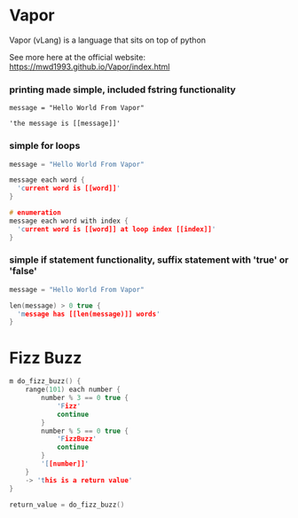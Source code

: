 # Vapor
Vapor (vLang) is a language that sits on top of python

See more here at the official website: https://mwd1993.github.io/Vapor/index.html

### printing made simple, included fstring functionality

```
message = "Hello World From Vapor"

'the message is [[message]]'
```
### simple for loops
```c++
message = "Hello World From Vapor"

message each word {
  'current word is [[word]]'
}

# enumeration
message each word with index {
  'current word is [[word]] at loop index [[index]]'
}
```
### simple if statement functionality, suffix statement with 'true' or 'false'
```c++
message = "Hello World From Vapor"

len(message) > 0 true {
  'message has [[len(message)]] words'
}
```

# Fizz Buzz
```c++
m do_fizz_buzz() {
    range(101) each number {
        number % 3 == 0 true {
            'Fizz'
            continue
        }
        number % 5 == 0 true {
            'FizzBuzz'
            continue
        }
        '[[number]]'
    }
    -> 'this is a return value'
}

return_value = do_fizz_buzz()
```
